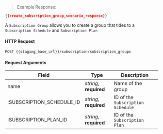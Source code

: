 > Example Response:

```json
{{create_subscription_group_scenario_response}}
```
A `Subscription Group` allows you to create a group that tides to a `Subscription Schedule` and `Subscription Plan`

#### HTTP Request

`POST {{staging_base_url}}/subscription/subscription_groups`

#### Request Arguments

Field | Type | Description
----- | ---- | -----------
name | *string*, **required** | Name of the group
:SUBSCRIPTION_SCHEDULE_ID | *string*, **required** | ID of the `Subscription Schedule`
:SUBSCRIPTION_PLAN_ID | *string*, **required** | ID of the `Subscription Plan`
